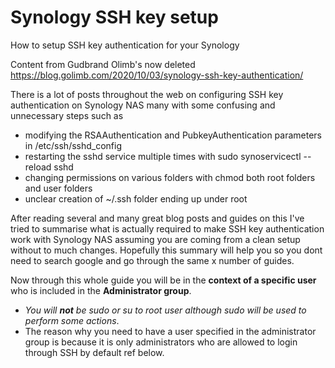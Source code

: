 # Synology SSH key setup
How to setup SSH key authentication for your Synology

Content from Gudbrand Olimb's now deleted https://blog.golimb.com/2020/10/03/synology-ssh-key-authentication/

There is a lot of posts throughout the web on configuring SSH key authentication on Synology NAS many with some confusing and unnecessary steps such as
- modifying the RSAAuthentication and PubkeyAuthentication parameters in /etc/ssh/sshd_config
- restarting the sshd service multiple times with sudo synoservicectl --reload sshd
- changing permissions on various folders with chmod both root folders and user folders
- unclear creation of ~/.ssh folder ending up under root

After reading several and many great blog posts and guides on this I've tried to summarise what is actually required to make SSH key authentication work with Synology NAS assuming you are coming from a clean setup without to much changes. Hopefully this summary will help you so you dont need to search google and go through the same x number of guides.

Now through this whole guide you will be in the **context of a specific user** who is included in the **Administrator group**.
- _You will_ ***not*** _be sudo or su to root user although sudo will be used to perform some actions_.
- The reason why you need to have a user specified in the administrator group is because it is only administrators who are allowed to login through SSH by default ref below.

